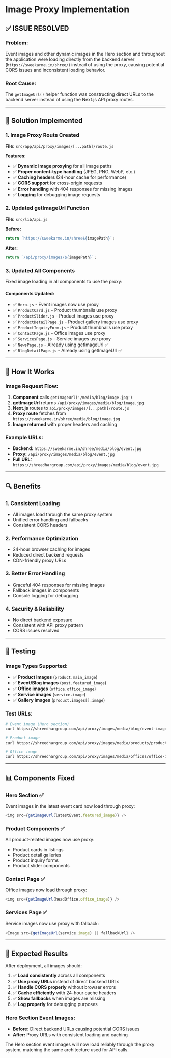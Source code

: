 # Image Proxy Implementation

## ✅ ISSUE RESOLVED

### Problem:
Event images and other dynamic images in the Hero section and throughout the application were loading directly from the backend server (`https://sweekarme.in/shree/`) instead of using the proxy, causing potential CORS issues and inconsistent loading behavior.

### Root Cause:
The `getImageUrl()` helper function was constructing direct URLs to the backend server instead of using the Next.js API proxy routes.

---

## 🔧 Solution Implemented

### 1. **Image Proxy Route Created**
**File:** `src/app/api/proxy/images/[...path]/route.js`

**Features:**
- ✅ **Dynamic image proxying** for all image paths
- ✅ **Proper content-type handling** (JPEG, PNG, WebP, etc.)
- ✅ **Caching headers** (24-hour cache for performance)
- ✅ **CORS support** for cross-origin requests  
- ✅ **Error handling** with 404 responses for missing images
- ✅ **Logging** for debugging image requests

### 2. **Updated getImageUrl Function**
**File:** `src/lib/api.js`

**Before:**
```javascript
return `https://sweekarme.in/shree${imagePath}`;
```

**After:**
```javascript
return `/api/proxy/images/${imagePath}`;
```

### 3. **Updated All Components**
Fixed image loading in all components to use the proxy:

#### **Components Updated:**
- ✅ `Hero.js` - Event images now use proxy
- ✅ `ProductCard.js` - Product thumbnails use proxy
- ✅ `ProductSlider.js` - Product images use proxy  
- ✅ `ProductDetailPage.js` - Product gallery images use proxy
- ✅ `ProductInquiryForm.js` - Product thumbnails use proxy
- ✅ `ContactPage.js` - Office images use proxy
- ✅ `ServicesPage.js` - Service images use proxy
- ✅ `NewsPage.js` - Already using getImageUrl ✅
- ✅ `BlogDetailPage.js` - Already using getImageUrl ✅

---

## 🎯 How It Works

### Image Request Flow:
1. **Component** calls `getImageUrl('/media/blog/image.jpg')`
2. **getImageUrl** returns `/api/proxy/images/media/blog/image.jpg`
3. **Next.js** routes to `api/proxy/images/[...path]/route.js`
4. **Proxy route** fetches from `https://sweekarme.in/shree/media/blog/image.jpg`
5. **Image returned** with proper headers and caching

### Example URLs:
- **Backend:** `https://sweekarme.in/shree/media/blog/event.jpg`
- **Proxy:** `/api/proxy/images/media/blog/event.jpg`
- **Full URL:** `https://shreedhargroup.com/api/proxy/images/media/blog/event.jpg`

---

## 🔍 Benefits

### 1. **Consistent Loading**
- All images load through the same proxy system
- Unified error handling and fallbacks
- Consistent CORS headers

### 2. **Performance Optimization**
- 24-hour browser caching for images
- Reduced direct backend requests
- CDN-friendly proxy URLs

### 3. **Better Error Handling**
- Graceful 404 responses for missing images
- Fallback images in components
- Console logging for debugging

### 4. **Security & Reliability**
- No direct backend exposure
- Consistent with API proxy pattern
- CORS issues resolved

---

## 🚀 Testing

### Image Types Supported:
- ✅ **Product images** (`product.main_image`)
- ✅ **Event/Blog images** (`post.featured_image`)
- ✅ **Office images** (`office.office_image`)
- ✅ **Service images** (`service.image`)
- ✅ **Gallery images** (`product.images[].image`)

### Test URLs:
```bash
# Event image (Hero section)
curl https://shreedhargroup.com/api/proxy/images/media/blog/event-image.jpg

# Product image
curl https://shreedhargroup.com/api/proxy/images/media/products/product-image.jpg

# Office image
curl https://shreedhargroup.com/api/proxy/images/media/offices/office-image.jpg
```

---

## 📊 Components Fixed

### **Hero Section** ✅
Event images in the latest event card now load through proxy:
```javascript
<img src={getImageUrl(latestEvent.featured_image)} />
```

### **Product Components** ✅
All product-related images now use proxy:
- Product cards in listings
- Product detail galleries
- Product inquiry forms
- Product slider components

### **Contact Page** ✅
Office images now load through proxy:
```javascript
<img src={getImageUrl(headOffice.office_image)} />
```

### **Services Page** ✅
Service images now use proxy with fallback:
```javascript
<Image src={getImageUrl(service.image) || fallbackUrl} />
```

---

## 🎯 Expected Results

After deployment, all images should:

1. ✅ **Load consistently** across all components
2. ✅ **Use proxy URLs** instead of direct backend URLs
3. ✅ **Handle CORS properly** without browser errors
4. ✅ **Cache efficiently** with 24-hour cache headers
5. ✅ **Show fallbacks** when images are missing
6. ✅ **Log properly** for debugging purposes

### Hero Section Event Images:
- **Before:** Direct backend URLs causing potential CORS issues
- **After:** Proxy URLs with consistent loading and caching

The Hero section event images will now load reliably through the proxy system, matching the same architecture used for API calls.
